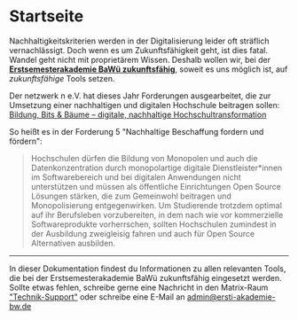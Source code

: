 Startseite
==========

Nachhaltigkeitskriterien werden in der Digitalisierung leider oft sträflich vernachlässigt. Doch wenn es um Zukunftsfähigkeit geht, ist dies fatal. Wandel geht nicht mit proprietärem Wissen. Deshalb wollen wir, bei der **[Erstsemesterakademie BaWü zukunftsfähig](https://www.ersti-akademie-bw.de/)**, soweit es uns möglich ist, auf *zukunftsfähige* Tools setzen.

Der netzwerk n e.V. hat dieses Jahr Forderungen ausgearbeitet, die zur Umsetzung einer nachhaltigen und digitalen Hochschule beitragen sollen: [Bildung, Bits & Bäume – digitale, nachhaltige Hochschultransformation](https://netzwerk-n.org/2020-52/)

So heißt es in der Forderung 5 "Nachhaltige Beschaffung fordern und fördern":
>Hochschulen dürfen die Bildung von Monopolen und auch die Datenkonzentration durch monopolartige digitale Dienstleister*innen im Softwarebereich und bei digitalen Anwendungen nicht unterstützen und müssen als öffentliche Einrichtungen Open Source Lösungen stärken, die zum Gemeinwohl beitragen und Monopolisierung entgegenwirken. Um Studierende trotzdem optimal auf ihr Berufsleben vorzubereiten, in dem nach wie vor kommerzielle Softwareprodukte vorherrschen, sollten Hochschulen zumindest in der Ausbildung zweigleisig fahren und auch für Open Source Alternativen ausbilden.

---

In dieser Dokumentation findest du Informationen zu allen relevanten Tools, die bei der Erstsemesterakademie BaWü zukunftsfähig eingesetzt werden.
Sollte etwas fehlen, schreibe gerne eine Nachricht in den Matrix-Raum ["Technik-Support"](https://chat.studichat.de/#/room/#ersti-akademie-support:studichat.de) oder schreibe eine E-Mail an [admin@ersti-akademie-bw.de](mailto:admin@ersti-akademie-bw.de)
